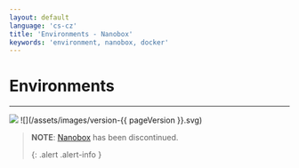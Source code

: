 ```yaml
---
layout: default
language: 'cs-cz'
title: 'Environments - Nanobox'
keywords: 'environment, nanobox, docker'
---
```


# Environments
- - -
![](/assets/images/document-status-stable-success.svg) ![](/assets/images/version-{{ pageVersion }}.svg)

> **NOTE**: [Nanobox][nanobox] has been discontinued. 
> 
> {: .alert .alert-info }

[nanobox]: https://nanobox.io
